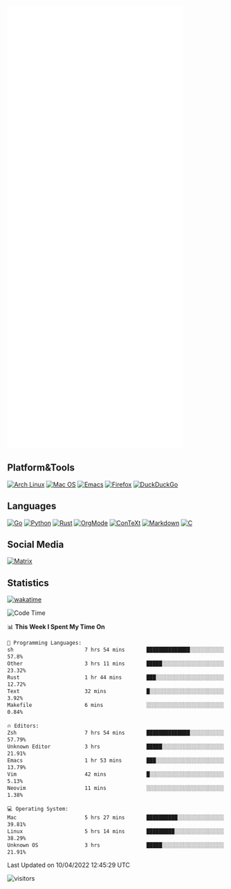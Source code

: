 ![Metrics](https://github.com/SteamedFish/SteamedFish/blob/master/github-metrics.svg)

## Platform&Tools

[![Arch Linux](https://img.shields.io/badge/ArchLinux-1793D1?logo=arch-linux&logoColor=fff&style=flat-square)](https://archlinux.org/)
[![Mac OS](https://img.shields.io/badge/MacOS-000000?style=flat-square&logo=macos&logoColor=F0F0F0)](https://www.apple.com/macos/)
[![Emacs](https://img.shields.io/badge/Emacs-%237F5AB6.svg?&style=flat-square&logo=gnu-emacs&logoColor=white)](https://www.gnu.org/software/emacs/)
[![Firefox](https://img.shields.io/badge/Firefox-FF7139?style=flat-square&logo=Firefox-Browser&logoColor=white)](https://firefox.com/)
[![DuckDuckGo](https://img.shields.io/badge/DuckDuckGo-DE5833?style=flat-square&logo=DuckDuckGo&logoColor=white)](https://duckduckgo.com/)

## Languages

[![Go](https://img.shields.io/badge/Golang-%2300ADD8.svg?style=flat-square&logo=go&logoColor=white)](https://golang.org/)
[![Python](https://img.shields.io/badge/Python-3670A0?style=flat-square&logo=python&logoColor=ffdd54)](https://www.python.org/)
[![Rust](https://img.shields.io/badge/Rust-%23000000.svg?style=flat-square&logo=rust&logoColor=white)](https://www.rust-lang.org/)
[![OrgMode](https://img.shields.io/badge/OrgMode-%23000000.svg?style=flat-square&logo=org&logoColor=white)](https://orgmode.org/)
[![ConTeXt](https://img.shields.io/badge/ConTeXt-%23008080.svg?style=flat-square&logo=latex&logoColor=white)](https://contextgarden.net/)
[![Markdown](https://img.shields.io/badge/MarkDown-%23000000.svg?style=flat-square&logo=markdown&logoColor=white)](https://daringfireball.net/projects/markdown/)
[![C](https://img.shields.io/badge/C-%2300599C.svg?style=flat-square&logo=c&logoColor=white)](https://www.iso.org/standard/74528.html)

## Social Media

[![Matrix](https://img.shields.io/badge/SteamedFish-2CA5E0?style=social&logo=matrix&logoColor=black)](https://matrix.to/#/@i:steamedfish.org)

## Statistics
[![wakatime](https://wakatime.com/badge/user/168280d6-fcf2-4b4f-ad3a-dc4612f35b38.svg)](https://wakatime.com/@168280d6-fcf2-4b4f-ad3a-dc4612f35b38)

<!--START_SECTION:waka-->
![Code Time](http://img.shields.io/badge/Code%20Time-1%2C737%20hrs%2013%20mins-blue)

📊 **This Week I Spent My Time On** 

```text
💬 Programming Languages: 
sh                       7 hrs 54 mins       ██████████████░░░░░░░░░░░   57.8% 
Other                    3 hrs 11 mins       █████░░░░░░░░░░░░░░░░░░░░   23.32% 
Rust                     1 hr 44 mins        ███░░░░░░░░░░░░░░░░░░░░░░   12.72% 
Text                     32 mins             █░░░░░░░░░░░░░░░░░░░░░░░░   3.92% 
Makefile                 6 mins              ░░░░░░░░░░░░░░░░░░░░░░░░░   0.84%

🔥 Editors: 
Zsh                      7 hrs 54 mins       ██████████████░░░░░░░░░░░   57.79% 
Unknown Editor           3 hrs               █████░░░░░░░░░░░░░░░░░░░░   21.91% 
Emacs                    1 hr 53 mins        ███░░░░░░░░░░░░░░░░░░░░░░   13.79% 
Vim                      42 mins             █░░░░░░░░░░░░░░░░░░░░░░░░   5.13% 
Neovim                   11 mins             ░░░░░░░░░░░░░░░░░░░░░░░░░   1.38%

💻 Operating System: 
Mac                      5 hrs 27 mins       ██████████░░░░░░░░░░░░░░░   39.81% 
Linux                    5 hrs 14 mins       █████████░░░░░░░░░░░░░░░░   38.29% 
Unknown OS               3 hrs               █████░░░░░░░░░░░░░░░░░░░░   21.91%

```


 Last Updated on 10/04/2022 12:45:29 UTC
<!--END_SECTION:waka-->

![visitors](https://visitor-badge.laobi.icu/badge?page_id=SteamedFish.SteamedFish)

